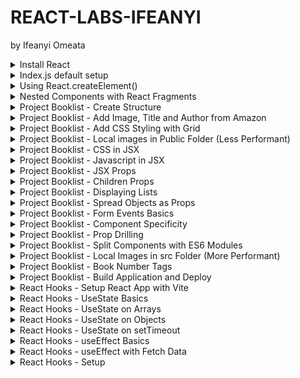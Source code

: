 # REACT-LABS-IFEANYI
by Ifeanyi Omeata

<details>
  <summary>Install React</summary>

  ### Confirm Node Version
  
  ```
  $ node --version
  v22.14.0
  ```

  ### Install and run React App with create-react-app

  ```
  npx create-react-app my-app
  cd my-app
  npm start
  ```

  ### Install and run React App with vite

  ```
  npm create vite@latest my-app -- --template react
  cd my-app
  npm install
  npm run dev
  ```

  ![image](https://github.com/user-attachments/assets/2b2eabdb-b716-42e0-806f-a83e5a731991)

</details>

<details>
  <summary>Index.js default setup</summary>

  ### Index.js default setup

  ```js
  import React from "react";
  import ReactDOM from "react-dom/client";
  
  function Greeting() {
    return <h1>My First Component</h1>;
  }
  
  const root = ReactDOM.createRoot(document.getElementById("root"));
  root.render(<Greeting />);
  ```

  ![image](https://github.com/user-attachments/assets/0de638b7-2b78-4636-accf-12718a7847d3)  

</details>

<details>
  <summary>Using React.createElement()</summary>

  ### Using React.createElement()

  ```js
  import React from "react";
  import ReactDOM from "react-dom/client";
  
  function Greeting() {
    return (
      <div>
        <h1>My First Component</h1>
        <Greeting2 />
      </div>
    );
  }
  
  const Greeting2 = () => {
    return React.createElement(
      "div",
      {},
      React.createElement("h1", {}, "My Second Component")
    );
  };
  
  const root = ReactDOM.createRoot(document.getElementById("root"));
  root.render(<Greeting />);
  ```

  ![image](https://github.com/user-attachments/assets/13dc2db3-257b-4f9b-a23b-1343a91b604a)


</details>

<details>
  <summary>Nested Components with React Fragments</summary>

  ### Nested Components with React Fragments

  ```js
import React from "react";
import ReactDOM from "react-dom/client";

// Nested Components with React Fragments
function Greeting() {
  return (
    <React.Fragment>
      <h2>Message Board</h2>
      <hr />
      <div>
        <h3>Person: {<Person />}</h3>
        <h3>Message: {<Message />}</h3>
      </div>
    </React.Fragment>
  );
}

const Person = () => {
  return <span>John Doe</span>;
};
const Message = () => {
  return <span>This is a message.</span>;
};

const root = ReactDOM.createRoot(document.getElementById("root"));
root.render(<Greeting />);
  ```

![image](https://github.com/user-attachments/assets/d4c5ec68-4bf3-4490-9c15-094b0c94c6f7)

</details>

<details>
  <summary>Project Booklist - Create Structure</summary>

  ### Create Structure

  ```js
  import React from "react";
  import ReactDOM from "react-dom/client";
  
  function BookList() {
    return (
      <React.Fragment>
        <section>
          <Book />
        </section>
      </React.Fragment>
    );
  }
  
  const Book = () => {
    return (
      <article>
        <Image />
        <Title />
        <Author />
      </article>
    );
  };
  
  const Image = () => <h2>Image Placeholder</h2>;
  const Title = () => <h2>Book Title</h2>;
  const Author = () => {
    return <h3>Author</h3>;
  };
  
  const root = ReactDOM.createRoot(document.getElementById("root"));
  root.render(<BookList />);
  ```

  ![image](https://github.com/user-attachments/assets/ad46c540-c7f4-4378-b7f7-28f7515537d2)

</details>

<details>
  <summary>Project Booklist - Add Image, Title and Author from Amazon</summary>

  ### Add Image, Title and Author from Amazon

  ```js
  import React from "react";
  import ReactDOM from "react-dom/client";
  
  function BookList() {
    return (
      <React.Fragment>
        <section>
          <Book />
          <Book />
          <Book />
          <Book />
        </section>
      </React.Fragment>
    );
  }
  
  const Book = () => {
    return (
      <article>
        <Image />
        <Title />
        <Author />
      </article>
    );
  };
  
  const Image = () => (
    <img
      src={"https://m.media-amazon.com/images/I/91ZVf3kNrcL._AC_UL320_.jpg"}
      alt="book"
    />
  );
  const Title = () => <h2>The Let Them Theory</h2>;
  const Author = () => {
    return <h3>by Mel Robbins and Sawyer Robbins</h3>;
  };
  
  const root = ReactDOM.createRoot(document.getElementById("root"));
  root.render(<BookList />);
  ```

  ![image](https://github.com/user-attachments/assets/37a278ce-a028-4969-9fbf-73d9f4a2547a)
  
</details>

<details>
  <summary>Project Booklist - Add CSS Styling with Grid</summary>

  ### Add CSS Styling with Grid

  ##### lab\react\my-app\src\index.css:
  
  ```css
  * {
      margin: 0;
      padding: 0;
      box-sizing: border-box;
  }
  
  body {
      font-family: system-ui, -apple-system, BlinkMacSystemFont, 'Segoe UI', Roboto,
          Oxygen, Ubuntu, Cantarell, 'Open Sans', 'Helvetica Neue', sans-serif;
      background: #f1f5f8;
      color: #222;
  }
  
  .booklist {
      width: 90vw;
      max-width: 1170px;
      margin: 5rem auto;
      display: grid;
      gap: 2rem;
  }
  
  @media screen and (min-width: 768px) {
      .booklist {
          grid-template-columns: repeat(3, 1fr);
      }
  }
  
  .book {
      background: #fff;
      border-radius: 1rem;
      padding: 2rem;
      text-align: center;
  }
  
  .book img {
      width: 100%;
      object-fit: cover;
  }
  
  .book h2 {
      margin-top: 1rem;
      font-size: 1rem;
  }
  
  .book h3 {
      color: #617d98;
      font-size: 0.75rem;
      margin-top: 0.5rem;
  }
  ```

  ##### lab\react\my-app\src\index.js:

  ```js
  import React from "react";
  import ReactDOM from "react-dom/client";
  
  import "./index.css";
  
  function BookList() {
    return (
      <React.Fragment>
        <section className="booklist">
          <Book />
          <Book />
          <Book />
          <Book />
        </section>
      </React.Fragment>
    );
  }
  
  const Book = () => {
    return (
      <article className="book">
        <Image />
        <Title />
        <Author />
      </article>
    );
  };
  
  const Image = () => (
    <img
      src={"https://m.media-amazon.com/images/I/91ZVf3kNrcL._AC_UL320_.jpg"}
      alt="book"
    />
  );
  const Title = () => <h2>The Let Them Theory</h2>;
  const Author = () => {
    return <h3>by Mel Robbins and Sawyer Robbins</h3>;
  };
  
  const root = ReactDOM.createRoot(document.getElementById("root"));
  root.render(<BookList />);
  ```

  ![image](https://github.com/user-attachments/assets/361deb16-d9d5-4371-a946-67d02d0dab3f)

</details>

<details>
  <summary>Project Booklist - Local images in Public Folder (Less Performant)</summary>

  ### Local images in Public Folder (Less Performant)

  ```js
  import React from "react";
  import ReactDOM from "react-dom/client";
  
  import "./index.css";
  
  function BookList() {
    return (
      <React.Fragment>
        <section className="booklist">
          <Book />
          <Book />
          <Book />
          <Book />
        </section>
      </React.Fragment>
    );
  }
  
  const Book = () => {
    return (
      <article className="book">
        <Image />
        <Title />
        <Author />
      </article>
    );
  };
  
  const Image = () => <img src={"./images/the_let_them_theory.jpg"} alt="book" />;
  const Title = () => <h2>The Let Them Theory</h2>;
  const Author = () => {
    return <h3>by Mel Robbins and Sawyer Robbins</h3>;
  };
  
  const root = ReactDOM.createRoot(document.getElementById("root"));
  root.render(<BookList />);
  ```

  ![image](https://github.com/user-attachments/assets/8f5d223f-8848-499f-9fa0-a05b88384d6a)

</details>

<details>
  <summary>Project Booklist - CSS in JSX</summary>

  ### CSS in JSX

  ```js
  import React from "react";
  import ReactDOM from "react-dom/client";
  
  import "./index.css";
  
  function BookList() {
    return (
      <React.Fragment>
        <section className="booklist">
          <Book />
          <Book />
          <Book />
          <Book />
        </section>
      </React.Fragment>
    );
  }
  
  const Book = () => {
    return (
      <article className="book">
        <Image />
        <Title />
        <Author />
      </article>
    );
  };
  
  const Image = () => <img src={"./images/the_let_them_theory.jpg"} alt="book" />;
  const Title = () => (
    <h2 style={{ color: "red", fontSize: "1rem", marginTop: "0.5rem" }}>
      The Let Them Theory
    </h2>
  );
  const Author = () => {
    const inlineStyleForAuthor = {
      color: "#617d98",
      fontSize: "0.75rem",
      marginTop: "0.25rem",
    };
    return (
      <h3 style={inlineStyleForAuthor}>by Mel Robbins and Sawyer Robbins</h3>
    );
  };
  
  const root = ReactDOM.createRoot(document.getElementById("root"));
  root.render(<BookList />);
  ```

  ![image](https://github.com/user-attachments/assets/837a43c4-29aa-47da-8284-ad94fe4660f4)

</details>

<details>
  <summary>Project Booklist - Javascript in JSX</summary>

  ###   ### Javascript in JSX

  ```js
  import React from "react";
  import ReactDOM from "react-dom/client";
  
  import "./index.css";
  
  const inlineStyleForAuthor = {
    color: "#617d98",
    fontSize: "0.75rem",
    marginTop: "0.25rem",
  };
  
  const inlineStyleForTitle = {
    color: "red",
    fontSize: "1rem",
    marginTop: "0.5rem",
  };
  
  const title = "The Let Them Theory";
  const author = "Mel Robbins and Sawyer Robbins";
  const image = "./images/the_let_them_theory.jpg";
  
  function BookList() {
    return (
      <React.Fragment>
        <section className="booklist">
          <Book />
          <Book />
          <Book />
          <Book />
        </section>
      </React.Fragment>
    );
  }
  
  const Book = () => {
    return (
      <article className="book">
        <img src={image} alt="book" />
        <h2 style={inlineStyleForTitle}>{title}</h2>
        <h3 style={inlineStyleForAuthor}>by {author.toUpperCase()}</h3>
      </article>
    );
  };
  
  const root = ReactDOM.createRoot(document.getElementById("root"));
  root.render(<BookList />);
  ```

  ![image](https://github.com/user-attachments/assets/9c5628ca-fc79-4963-a183-45c16d51d183)

</details>

<details>
  <summary>Project Booklist - JSX Props</summary>

  ### JSX Props

  ```js
  import React from "react";
  import ReactDOM from "react-dom/client";
  
  import "./index.css";
  
  const inlineStyleForAuthor = {
    color: "#617d98",
    fontSize: "0.75rem",
    marginTop: "0.25rem",
  };
  
  const inlineStyleForTitle = {
    color: "red",
    fontSize: "1rem",
    marginTop: "0.5rem",
  };
  
  const firstBook = {
    title: "The Let Them Theory",
    author: "Mel Robbins and Sawyer Robbins",
    image: "./images/the_let_them_theory.jpg",
  };
  
  const secondBook = {
    title: "The Lost Bookshop",
    author: "Evie Woods",
    image: "./images/the_lost_bookshop.jpg",
  };
  
  const thirdBook = {
    title: "Hello Beautiful",
    author: "Ann Napolitano",
    image: "./images/hello_beautiful.jpg",
  };
  
  function BookList() {
    return (
      <React.Fragment>
        <section className="booklist">
          <Book {...firstBook} />
          <Book {...secondBook} />
          <Book
            title={thirdBook.title}
            author={thirdBook.author}
            image={thirdBook.image}
          />
        </section>
      </React.Fragment>
    );
  }
  
  const Book = (props) => {
    const { title, author, image } = props;
    return (
      <article className="book">
        <img src={image} alt="book" />
        <h2 style={inlineStyleForTitle}>{title}</h2>
        <h3 style={inlineStyleForAuthor}>
          by {author ? author.toUpperCase() : ""}
        </h3>
      </article>
    );
  };
  
  const root = ReactDOM.createRoot(document.getElementById("root"));
  root.render(<BookList />);
  ```

  ![image](https://github.com/user-attachments/assets/70695be6-264f-4dba-8895-2833c6df31c9)

</details>

<details>
  <summary>Project Booklist - Children Props</summary>

  ### Children Props

  ```js
  import React from "react";
  import ReactDOM from "react-dom/client";
  import "./index.css";
  
  const inlineStyleForAuthor = {
    color: "#617d98",
    fontSize: "0.75rem",
    marginTop: "0.25rem",
  };
  
  const inlineStyleForTitle = {
    color: "red",
    fontSize: "1rem",
    marginTop: "0.5rem",
  };
  
  const firstBook = {
    title: "The Let Them Theory",
    author: "Mel Robbins and Sawyer Robbins",
    image: "./images/the_let_them_theory.jpg",
  };
  
  const secondBook = {
    title: "The Lost Bookshop",
    author: "Evie Woods",
    image: "./images/the_lost_bookshop.jpg",
  };
  
  const thirdBook = {
    title: "Hello Beautiful",
    author: "Ann Napolitano",
    image: "./images/hello_beautiful.jpg",
  };
  
  function BookList() {
    return (
      <React.Fragment>
        <section className="booklist">
          <Book {...firstBook} />
          <Book {...secondBook} />
          <Book
            title={thirdBook.title}
            author={thirdBook.author}
            image={thirdBook.image}
          >
            <p>This is a text from the children prop.</p>
            <button type="button">Click me</button>
          </Book>
        </section>
      </React.Fragment>
    );
  }
  
  const Book = (props) => {
    const { title, author, image, children } = props;
    return (
      <article className="book">
        <img src={image} alt="book" />
        <h2 style={inlineStyleForTitle}>{title}</h2>
        <h3 style={inlineStyleForAuthor}>
          by {author ? author.toUpperCase() : ""}
        </h3>
        {children}
      </article>
    );
  };
  
  const root = ReactDOM.createRoot(document.getElementById("root"));
  root.render(<BookList />);
  ```

  ![image](https://github.com/user-attachments/assets/98fe992f-bc75-4e77-a06b-6e36d5bb0825)

</details>

<details>
  <summary>Project Booklist - Displaying Lists</summary>

  ### Displaying Lists

  ```js
  import React from "react";
  import ReactDOM from "react-dom/client";
  import "./index.css";
  
  const inlineStyleForAuthor = {
    color: "#617d98",
    fontSize: "0.75rem",
    marginTop: "0.25rem",
  };
  
  const inlineStyleForTitle = {
    color: "red",
    fontSize: "1rem",
    marginTop: "0.5rem",
  };
  
  const books = [
    {
      id: 1,
      title: "The Let Them Theory",
      author: "Mel Robbins and Sawyer Robbins",
      image: "./images/the_let_them_theory.jpg",
      caption: "This is a caption from the Let Them Theory.",
    },
    {
      id: 2,
      title: "The Lost Bookshop",
      author: "Evie Woods",
      image: "./images/the_lost_bookshop.jpg",
      caption: "This is a caption from the Lost Bookshop.",
    },
    {
      id: 3,
      title: "Hello Beautiful",
      author: "Ann Napolitano",
      image: "./images/hello_beautiful.jpg",
    },
  ];
  
  const bookListMap = books.map((book) => {
    const { id, title, author, image, caption } = book;
    return (
      <Book title={title} author={author} image={image} key={id}>
        <p>{caption}</p>
        <button type="button">Click Button: {id}</button>
      </Book>
    );
  });
  
  function Book(props) {
    const { title, author, image, children } = props;
    return (
      <article className="book">
        <img src={image} alt="book" />
        <h2 style={inlineStyleForTitle}>{title}</h2>
        <h3 style={inlineStyleForAuthor}>
          by {author ? author.toUpperCase() : ""}
        </h3>
        {children}
      </article>
    );
  }
  
  function BookList() {
    return (
      <React.Fragment>
        <section className="booklist">{bookListMap}</section>
      </React.Fragment>
    );
  }
  
  const root = ReactDOM.createRoot(document.getElementById("root"));
  root.render(<BookList />);
  ```

  ![image](https://github.com/user-attachments/assets/c5eb3bd8-c510-4b85-85ec-540f4cdb0e78)

</details>

<details>
  <summary>Project Booklist - Spread Objects as Props</summary>

  ### Spread Objects as Props

  ```js
  import React from "react";
  import ReactDOM from "react-dom/client";
  import "./index.css";
  
  const inlineStyleForAuthor = {
    color: "#617d98",
    fontSize: "0.75rem",
    marginTop: "0.25rem",
  };
  
  const inlineStyleForTitle = {
    color: "red",
    fontSize: "1rem",
    marginTop: "0.5rem",
  };
  
  const books = [
    {
      id: 1,
      title: "The Let Them Theory",
      author: "Mel Robbins and Sawyer Robbins",
      image: "./images/the_let_them_theory.jpg",
      caption: "This is a caption from the Let Them Theory.",
    },
    {
      id: 2,
      title: "The Lost Bookshop",
      author: "Evie Woods",
      image: "./images/the_lost_bookshop.jpg",
      caption: "This is a caption from the Lost Bookshop.",
    },
    {
      id: 3,
      title: "Hello Beautiful",
      author: "Ann Napolitano",
      image: "./images/hello_beautiful.jpg",
    },
  ];
  
  const bookListMap = books.map((book) => {
    // const { id, title, author, image, caption } = book;
    return (
      <Book {...book} key={book.id}>
        <p>{book.caption}</p>
        <button type="button">Click Button: {book.id}</button>
      </Book>
    );
  });
  
  function Book({ title, author, image, children }) {
    return (
      <article className="book">
        <img src={image} alt="book" />
        <h2 style={inlineStyleForTitle}>{title}</h2>
        <h3 style={inlineStyleForAuthor}>
          by {author ? author.toUpperCase() : ""}
        </h3>
        {children}
      </article>
    );
  }
  
  function BookList() {
    return (
      <React.Fragment>
        <section className="booklist">{bookListMap}</section>
      </React.Fragment>
    );
  }
  
  const root = ReactDOM.createRoot(document.getElementById("root"));
  root.render(<BookList />);
  ```

  ![image](https://github.com/user-attachments/assets/c5eb3bd8-c510-4b85-85ec-540f4cdb0e78)

</details>


<details>
  <summary>Project Booklist - Form Events Basics</summary>

  ### Form Events Basics

  ```js
  import React from "react";
  import ReactDOM from "react-dom/client";
  import "./index.css";
  
  const inlineStyleForAuthor = {
    color: "#617d98",
    fontSize: "0.75rem",
    marginTop: "0.25rem",
  };
  
  const inlineStyleForTitle = {
    color: "red",
    fontSize: "1rem",
    marginTop: "0.5rem",
  };

  const books = [
    {
      id: 1,
      title: "The Let Them Theory",
      author: "Mel Robbins and Sawyer Robbins",
      image: "./images/the_let_them_theory.jpg",
      caption: "This is a caption from the Let Them Theory.",
    },
    {
      id: 2,
      title: "The Lost Bookshop",
      author: "Evie Woods",
      image: "./images/the_lost_bookshop.jpg",
      caption: "This is a caption from the Lost Bookshop.",
    },
    {
      id: 3,
      title: "Hello Beautiful",
      author: "Ann Napolitano",
      image: "./images/hello_beautiful.jpg",
    },
  ];

  const handleFormInput = (e) => {
    const { name, value } = e.target;
    console.log(`Input Name: ${name}`);
    console.log(`Input Value: ${value}`);
  };
  
  const handleButtonClick = (e) => {
    console.log("handle button click");
  };
  
  const handleFormSubmission = (e) => {
    e.preventDefault();
    console.log("Form submitted");
  };

  function BookList() {
    return (
      <React.Fragment>
        <section className="booklist">
          <form onSubmit={handleFormSubmission}>
            <input
              type="text"
              placeholder="Search for a book"
              name="search"
              onChange={handleFormInput}
            />
            <button type="submit" onClick={handleButtonClick}>
              Search
            </button>
          </form>
        </section>
        <section className="booklist">
          {books.map((book) => (
            <Book {...book} key={book.id}>
              <p>{book.caption}</p>
              <button
                type="button"
                onClick={(e) => console.log(`Clicked Button ${book.id}.`)}
              >
                Click Button: {book.id}
              </button>
            </Book>
          ))}
        </section>
      </React.Fragment>
    );
  }
  
  function Book({ title, author, image, children }) {
    return (
      <article className="book">
        <img src={image} alt="book" />
        <h2 style={inlineStyleForTitle}>{title}</h2>
        <h3 style={inlineStyleForAuthor}>
          by {author ? author.toUpperCase() : ""}
        </h3>
        {children}
      </article>
    );
  }
  
  const root = ReactDOM.createRoot(document.getElementById("root"));
  root.render(<BookList />);
  ```

  ![image](https://github.com/user-attachments/assets/9952f949-1138-4cc3-b9cc-d37c88eb24bd)


</details>

<details>
  <summary>Project Booklist - Component Specificity</summary>

  ### Component Specificity

  ```js
  import React from "react";
  import ReactDOM from "react-dom/client";
  import "./index.css";
  
  const inlineStyleForAuthor = {
    color: "#617d98",
    fontSize: "0.75rem",
    marginTop: "0.25rem",
  };
  
  const inlineStyleForTitle = {
    color: "red",
    fontSize: "1rem",
    marginTop: "0.5rem",
  };
  
  const books = [
    {
      id: 1,
      title: "The Let Them Theory",
      author: "Mel Robbins and Sawyer Robbins",
      image: "./images/the_let_them_theory.jpg",
      caption: "This is a caption from the Let Them Theory.",
    },
    {
      id: 2,
      title: "The Lost Bookshop",
      author: "Evie Woods",
      image: "./images/the_lost_bookshop.jpg",
      caption: "This is a caption from the Lost Bookshop.",
    },
    {
      id: 3,
      title: "Hello Beautiful",
      author: "Ann Napolitano",
      image: "./images/hello_beautiful.jpg",
    },
  ];
  
  const handleFormInput = (e) => {
    const { name, value } = e.target;
    console.log(`Input Name: ${name}`);
    console.log(`Input Value: ${value}`);
  };
  
  const handleButtonClick = (e) => {
    console.log("handle button click");
  };
  
  const handleFormSubmission = (e) => {
    e.preventDefault();
    console.log("Form submitted");
  };
  
  function BookList() {
    return (
      <React.Fragment>
        <section className="booklist">
          <form onSubmit={handleFormSubmission}>
            <input
              type="text"
              placeholder="Search for a book"
              name="search"
              onChange={handleFormInput}
            />
            <button type="submit" onClick={handleButtonClick}>
              Search
            </button>
          </form>
        </section>
        <section className="booklist">
          {books.map((book) => (
            <Book {...book} key={book.id}>
              <p>{book.caption}</p>
            </Book>
          ))}
        </section>
      </React.Fragment>
    );
  }
  
  function Book({ id, title, author, image, children }) {
    const displayTitle = () => {
      console.log(title);
      console.log(`Clicked Button ${id}.`);
      return "No Title";
    };
  
    return (
      <article className="book">
        <img src={image} alt="book" />
        <h2 style={inlineStyleForTitle}>{title}</h2>
        <h3 style={inlineStyleForAuthor}>
          by {author ? author.toUpperCase() : "No Author"}
        </h3>
        {children}
        <button type="button" onClick={(e) => displayTitle()}>
          Click Button: {id}
        </button>
      </article>
    );
  }
  
  const root = ReactDOM.createRoot(document.getElementById("root"));
  root.render(<BookList />);
  ```

  ![image](https://github.com/user-attachments/assets/7d3d49a4-2a3e-43a0-afd5-ee074b76f9e9)

</details>


<details>
  <summary>Project Booklist - Prop Drilling</summary>

  ### Prop Drilling

  ```js
  import React from "react";
  import ReactDOM from "react-dom/client";
  import "./index.css";
  
  const inlineStyleForAuthor = {
    color: "#617d98",
    fontSize: "0.75rem",
    marginTop: "0.25rem",
  };
  
  const inlineStyleForTitle = {
    color: "red",
    fontSize: "1rem",
    marginTop: "0.5rem",
  };
  
  const books = [
    {
      id: 1,
      title: "The Let Them Theory",
      author: "Mel Robbins and Sawyer Robbins",
      image: "./images/the_let_them_theory.jpg",
      caption: "This is a caption from the Let Them Theory.",
    },
    {
      id: 2,
      title: "The Lost Bookshop",
      author: "Evie Woods",
      image: "./images/the_lost_bookshop.jpg",
      caption: "This is a caption from the Lost Bookshop.",
    },
    {
      id: 3,
      title: "Hello Beautiful",
      author: "Ann Napolitano",
      image: "./images/hello_beautiful.jpg",
    },
  ];
  
  const handleFormInput = (e) => {
    const { name, value } = e.target;
    console.log(`Input Name: ${name}`);
    console.log(`Input Value: ${value}`);
  };
  
  const handleButtonClick = (e) => {
    console.log("handle button click");
  };
  
  const handleFormSubmission = (e) => {
    e.preventDefault();
    console.log("Form submitted");
  };
  
  function BookList() {
    const getBook = (id) => {
      const book = books.find((book) => book.id === id);
      console.log(book);
    };
  
    return (
      <React.Fragment>
        <section className="booklist">
          <form onSubmit={handleFormSubmission}>
            <input
              type="text"
              placeholder="Search for a book"
              name="search"
              onChange={handleFormInput}
            />
            <button type="submit" onClick={handleButtonClick}>
              Search
            </button>
          </form>
        </section>
        <section className="booklist">
          {books.map(({ id, ...book }) => (
            <Book {...book} getBook={() => getBook(id)} key={id}>
              <p>{book.caption}</p>
            </Book>
          ))}
        </section>
      </React.Fragment>
    );
  }
  
  function Book({ id, title, author, image, getBook, children }) {
    return (
      <article className="book">
        <img src={image} alt="book" />
        <h2 style={inlineStyleForTitle}>{title}</h2>
        <h3 style={inlineStyleForAuthor}>
          by {author ? author.toUpperCase() : "No Author"}
        </h3>
        {children}
        <BookButton id={id} text="Get Book Title" onGetBook={getBook} />
      </article>
    );
  }
  
  function BookButton({ id, text, onGetBook }) {
    return (
      <button type="button" onClick={onGetBook}>
        {text}
      </button>
    );
  }
  
  const root = ReactDOM.createRoot(document.getElementById("root"));
  root.render(<BookList />);
  ```

  ![image](https://github.com/user-attachments/assets/eae07dd7-57d6-4af9-b093-d1a2b75a1f5f)

</details>


<details>
  <summary>Project Booklist - Split Components with ES6 Modules</summary>

  ### Split Components with ES6 Modules

  ##### index.js:
  
  ```js
  import React from "react";
  import ReactDOM from "react-dom/client";
  import "./index.css";
  import { books } from "./books";
  
  import {
    handleFormInput,
    handleButtonClick,
    handleFormSubmission,
  } from "./handleFunctions";
  
  import Book from "./Book";
  
  function BookList() {
    const getBook = (id) => {
      const book = books.find((book) => book.id === id);
      console.log(book);
    };
  
    return (
      <React.Fragment>
        <section className="booklist">
          <form onSubmit={handleFormSubmission}>
            <input
              type="text"
              placeholder="Search for a book"
              name="search"
              onChange={handleFormInput}
            />
            <button type="submit" onClick={handleButtonClick}>
              Search
            </button>
          </form>
        </section>
        <section className="booklist">
          {books.map(({ id, ...book }) => (
            <Book {...book} getBook={() => getBook(id)} key={id}>
              <p>{book.caption}</p>
            </Book>
          ))}
        </section>
      </React.Fragment>
    );
  }
  
  const root = ReactDOM.createRoot(document.getElementById("root"));
  root.render(<BookList />);
  ```

  ##### Book.jsx:

  ```jsx
  import { inlineStyleForAuthor, inlineStyleForTitle } from "./indexStyles";
  import BookButton from "./BookButton";
  
  const Book = ({ id, title, author, image, getBook, children }) => {
    return (
      <article className="book">
        <img src={image} alt="book" />
        <h2 style={inlineStyleForTitle}>{title}</h2>
        <h3 style={inlineStyleForAuthor}>
          by {author ? author.toUpperCase() : "No Author"}
        </h3>
        {children}
        <BookButton id={id} text="Get Book Title" onGetBook={getBook} />
      </article>
    );
  };
  
  export default Book;
  ```

  ##### BookButton.jsx:

  ```jsx
  const BookButton = ({ id, text, onGetBook }) => {
    return (
      <button type="button" onClick={onGetBook}>
        {text}
      </button>
    );
  };
  
  export default BookButton;
  ```

  ##### books.js:

  ```js
  export const books = [
    {
      id: 1,
      title: "The Let Them Theory",
      author: "Mel Robbins and Sawyer Robbins",
      image: "./images/the_let_them_theory.jpg",
      caption: "This is a caption from the Let Them Theory.",
    },
    {
      id: 2,
      title: "The Lost Bookshop",
      author: "Evie Woods",
      image: "./images/the_lost_bookshop.jpg",
      caption: "This is a caption from the Lost Bookshop.",
    },
    {
      id: 3,
      title: "Hello Beautiful",
      author: "Ann Napolitano",
      image: "./images/hello_beautiful.jpg",
    },
  ];
  ```

  ##### handleFunctions.js:

  ```js
  const handleFormInput = (e) => {
    const { name, value } = e.target;
    console.log(`Input Name: ${name}`);
    console.log(`Input Value: ${value}`);
  };
  
  const handleButtonClick = (e) => {
    console.log("handle button click");
  };
  
  const handleFormSubmission = (e) => {
    e.preventDefault();
    console.log("Form submitted");
  };
  
  export { handleFormInput, handleButtonClick, handleFormSubmission };
  ```

  ##### indexStyles.js:

  ```js
  const inlineStyleForTitle = {
    color: "red",
    fontSize: "1rem",
    marginTop: "0.5rem",
  };
  
  const inlineStyleForAuthor = {
    color: "#617d98",
    fontSize: "0.75rem",
    marginTop: "0.25rem",
  };
  
  export { inlineStyleForTitle, inlineStyleForAuthor };
  ```

</details>

<details>
  <summary>Project Booklist - Local Images in src Folder (More Performant) </summary>

  ### Local Images in src Folder

  ##### books.js:
  
  ```js
  import book1 from "./images/book1.jpg";
  import book2 from "./images/book2.jpg";
  import book3 from "./images/book3.jpg";
  
  export const books = [
    {
      id: 1,
      title: "The Let Them Theory",
      author: "Mel Robbins and Sawyer Robbins",
      image: book1,
      caption: "This is a caption from the Let Them Theory.",
    },
    {
      id: 2,
      title: "The Lost Bookshop",
      author: "Evie Woods",
      image: book2,
      caption: "This is a caption from the Lost Bookshop.",
    },
    {
      id: 3,
      title: "Hello Beautiful",
      author: "Ann Napolitano",
      image: book3,
    },
  ];
  ```

![image](https://github.com/user-attachments/assets/bbca7ff8-2bee-434f-bd23-9c1b6b91cb7c)
![image](https://github.com/user-attachments/assets/479a8283-0edc-4117-92cb-283378649368)

</details>

<details>
  <summary>Project Booklist - Book Number Tags </summary>

  ### Book Number Tags

  ##### index.js:
  
  ```js
  import React from "react";
  import ReactDOM from "react-dom/client";
  import "./index.css";
  import { books } from "./books";
  
  import {
    handleFormInput,
    handleButtonClick,
    handleFormSubmission,
  } from "./handleFunctions";
  
  import Book from "./Book";
  
  function BookList() {
    const getBook = (id) => {
      const book = books.find((book) => book.id === id);
      console.log(book);
    };
  
    return (
      <React.Fragment>
        <h1>Amazon Best Sellers</h1>
        <section className="booklist">
          <form onSubmit={handleFormSubmission}>
            <input
              type="text"
              placeholder="Search for a book"
              name="search"
              onChange={handleFormInput}
            />
            <button type="submit" onClick={handleButtonClick}>
              Search
            </button>
          </form>
        </section>
        <section className="booklist">
          {books.map(({ id, ...book }, index) => (
            <Book {...book} number={index} getBook={() => getBook(id)} key={id}>
              <p>{book.caption}</p>
            </Book>
          ))}
        </section>
      </React.Fragment>
    );
  }
  
  const root = ReactDOM.createRoot(document.getElementById("root"));
  root.render(<BookList />);
  ```

  ##### Book.jsx:
  
  ```jsx
  import { inlineStyleForAuthor, inlineStyleForTitle } from "./indexStyles";
  import BookButton from "./BookButton";
  
  const Book = ({ id, title, author, image, getBook, children, number }) => {
    return (
      <article className="book">
        <img src={image} alt="book" />
        <h2 style={inlineStyleForTitle}>{title}</h2>
        <h3 style={inlineStyleForAuthor}>
          by {author ? author.toUpperCase() : "No Author"}
        </h3>
        <span className="number">{`# ${number + 1}`}</span>
        {children}
        <BookButton
          id={id}
          text={`Get Book Title ${number + 1}`}
          onGetBook={getBook}
        />
      </article>
    );
  };
  
  export default Book;
  ```

  ##### index.css:
  
  ```css
  .book {
      background: #fff;
      border-radius: 1rem;
      padding: 2rem;
      text-align: center;
      position: relative;
  }
  
  .number {
      position: absolute;
      top: 0;
      left: 0;
      padding: 0.75rem;
      font-size: 1rem;
      border-top-left-radius: 1rem;
      border-bottom-right-radius: 1rem;
      background: red;
      color: #fff;
  }
  
  h1 {
      text-align: center;
      margin-top: 4rem;
      text-transform: capitalize;
  }
  ```

  ![image](https://github.com/user-attachments/assets/0afa0b6d-0286-4dc7-b8bf-c42f72a5e179)

</details>

<details>
  <summary>Project Booklist - Build Application and Deploy</summary>

  ### Build Application and Deploy

  ##### build App:
  
  ```
  npm run build
  ```

  ##### package.json:
  
  ```json
  "scripts": {
    "start": "react-scripts start",
    "build": "react-scripts build",
    "test": "react-scripts test",
    "eject": "react-scripts eject"
  },
  ```

</details>

<details>
  <summary>React Hooks - Setup React App with Vite </summary>

  ### Setup React App with Vite

  ```
  npm create vite@latest my-app -- --template react
  cd my-app
  npm install
  npm run dev
  ```

  ##### main.jsx:
  
  ```jsx
  import { StrictMode } from "react";
  import { createRoot } from "react-dom/client";
  import "./index.css";
  import App from "./App.jsx";
  
  createRoot(document.getElementById("root")).render(
    // <StrictMode>
    <App />
    // </StrictMode>
  );
  ```

  ##### App.jsx:
  
  ```jsx
  import { useState } from "react";
  import reactLogo from "./assets/react.svg";
  import viteLogo from "/vite.svg";
  import "./App.css";
  
  function App() {
    const [count, setCount] = useState(0);
  
    return (
      <>
        <div>
          <a href="https://vite.dev" target="_blank">
            <img src={viteLogo} className="logo" alt="Vite logo" />
          </a>
          <a href="https://react.dev" target="_blank">
            <img src={reactLogo} className="logo react" alt="React logo" />
          </a>
        </div>
        <h1>Vite + React</h1>
        <div className="card">
          <button onClick={() => setCount((count) => count + 1)}>
            count is {count}
          </button>
          <p>
            Edit <code>src/App.jsx</code> and save to test HMR
          </p>
        </div>
        <p className="read-the-docs">
          Click on the Vite and React logos to learn more
        </p>
      </>
    );
  }
  
  export default App;
  ```

  ![image](https://github.com/user-attachments/assets/2b2eabdb-b716-42e0-806f-a83e5a731991)

</details>

<details>
  <summary>React Hooks - UseState Basics </summary>

  ### UseState Basics

  ##### App.jsx:
  
  ```jsx
  import { useState } from "react";
  import "./App.css";
  
  function App() {
    return <UseStateBasics />;
  }
  
  const UseStateBasics = () => {
    const [value, setValue] = useState(101);
    const [count, setCount] = useState(0);
    const rooms = [101, 103, 107, 109, 112];
  
    const toggleRooms = () => {
      if (value === rooms[rooms.length - 1]) {
        setValue(rooms[0]);
        setCount((prevCount) => prevCount + 1);
      } else {
        setValue(rooms[rooms.indexOf(value) + 1]);
        setCount((prevCount) => prevCount + 1);
      }
      console.log(`count: ${count}, value: ${value}`);
    };
  
    return (
      <>
        <h2>useState basics - Room {value}</h2>
        <h3>You have clicked {count} times</h3>
        <button onClick={toggleRooms}>Toggle Rooms</button>
      </>
    );
  };
  
  export default App;
  ```

  ![image](https://github.com/user-attachments/assets/a5c2b148-0f44-4567-9e0f-56e6ed770f8f)

</details>

<details>
  <summary>React Hooks - UseState on Arrays </summary>

  ### UseState on Arrays

  ##### data.js:
  
  ```js
  export const data = [
    { id: 1, name: "john" },
    { id: 2, name: "peter" },
    { id: 3, name: "susan" },
    { id: 4, name: "anna" },
  ];
  
  export const people = [
    { id: 1, name: "bob", nickName: "Stud Muffin" },
    { id: 2, name: "peter" },
    {
      id: 3,
      name: "oliver",
      images: [
        {
          small: {
            url: "https://res.cloudinary.com/diqqf3eq2/image/upload/ar_1:1,bo_5px_solid_rgb:ff0000,c_fill,g_auto,r_max,w_1000/v1595959121/person-1_aufeoq.jpg",
          },
        },
      ],
    },
    { id: 4, name: "david" },
  ];
  ```

  ##### App.jsx:
  
  ```jsx
  import { useState } from "react";
  import "./App.css";
  import { data } from "./db/data";
  
  function App() {
    return <UseStateArray />;
  }
  
  const UseStateArray = () => {
    const [people, setPeople] = useState(data);
    const [name, setName] = useState("");
  
    const handleRemoveItem = (id) => {
      const newPeople = people.filter((person) => {
        return person.id !== id;
      });
      setPeople(newPeople);
    };
  
    const handleClearAllItems = () => {
      setPeople([]);
    };
  
    const handleReset = () => {
      setPeople(data);
    };
  
    const handleAddItem = () => {
      if (name) {
        setPeople([...people, { id: people.length + 1, name: name }]);
        setName("");
      }
    };
  
    return (
      <>
        <h1>Team Members</h1>
        <section style={{ display: "flex", gap: "10px", marginBottom: "10px" }}>
          <button
            style={{ backgroundColor: "red" }}
            onClick={handleClearAllItems}
          >
            Clear All
          </button>
          <button onClick={handleReset}>Reset All</button>
          <input
            type="text"
            placeholder="Name"
            name="personName"
            value={name}
            onChange={(e) => setName(e.target.value)}
          />
          <button onClick={handleAddItem}>Add Item</button>
        </section>
        <section>
          {people.map((person) => {
            const { id, name } = person;
            return (
              <div key={id}>
                <h2>{name[0].toUpperCase() + name.slice(1)}</h2>
                <button onClick={() => handleRemoveItem(id)}>Delete</button>
              </div>
            );
          })}
        </section>
      </>
    );
  };
  
  export default App;
  ```

![image](https://github.com/user-attachments/assets/7e145447-b6cd-4c1e-89ff-0e104f9a74f7)


</details>

<details>
  <summary>React Hooks - UseState on Objects </summary>

  ### useState on Objects 

  ##### App.jsx:
  
  ```jsx
  import { useState } from "react";
  import "./App.css";
  
  function App() {
    return <UseStateObject />;
  }
  
  const UseStateObject = () => {
    const [person, setPerson] = useState({
      name: "John",
      age: 20,
      message: "Hello, John!",
    });
  
    const handleChangeMessage = () => {
      setPerson({
        ...person,
        message: "Yey! That's great! Welcome to the team!",
      });
    };
  
    return (
      <>
        <h1>Team Members</h1>
        <section>
          <h2>{person.name}</h2>
          <h2>{person.age}</h2>
          <h2>{person.message}</h2>
          <button onClick={handleChangeMessage}>Change Message</button>
        </section>
      </>
    );
  };
  
  export default App;
  ```

  ![image](https://github.com/user-attachments/assets/716cb596-2068-4991-88a0-1ff27ca98304)

</details>

<details>
  <summary>React Hooks - UseState on setTimeout </summary>

  ### UseState on setTimeout

  ##### App.jsx:
  
  ```jsx
  import { useState } from "react";
  import "./App.css";
  
  function App() {
    return <UseStateSetTimeout />;
  }
  
  const UseStateSetTimeout = () => {
    const [value, setValue] = useState(0);
  
    const handleClick = () => {
      setTimeout(() => {
        setValue((prevValue) => prevValue + 1);
      }, 2000);
    };
  
    return (
      <>
        <h1>Number of people</h1>
        <section>
          <h2>{value}</h2>
          <button onClick={handleClick}>Click me</button>
        </section>
      </>
    );
  };
  
  export default App;
  ```

  ![image](https://github.com/user-attachments/assets/f059f306-d026-42e1-b221-6f1c6a6b63d5)

</details>

<details>
  <summary>React Hooks - useEffect Basics </summary>

  ### useEffect Basics

  ##### App.jsx:
  
  ```jsx
  import { useState, useEffect } from "react";
  import "./App.css";
  
  function App() {
    return <UseEffectBasics />;
  }
  
  const UseEffectBasics = () => {
    const [value, setValue] = useState(0);
    const [count, setCount] = useState(0);
  
    const handleClick = () => {
      setValue((prevValue) => prevValue + 2);
    };
  
    const handleCount = () => {
      setCount((prevCount) => prevCount + 1);
    };
  
    useEffect(() => {
      console.log("Welcome to first render.");
    }, []);
  
    useEffect(() => {
      console.log("Value is: ", value);
      console.log("Count is: ", count);
    }, [value, count]);
  
    return (
      <>
        <h1>Let's count!</h1>
        <section>
          <h2>Value: {value}</h2>
          <button onClick={handleClick}>Increase Value</button>
          <h2>Count: {count}</h2>
          <button onClick={handleCount}>IncreaseCount</button>
        </section>
      </>
    );
  };
  
  export default App;
  ```

  ![image](https://github.com/user-attachments/assets/9157fa26-a378-46c1-b09f-ea07caa2091a)

</details>

<details>
  <summary>React Hooks - useEffect with Fetch Data </summary>

  ### useEffect with Fetch Data

  ##### App.jsx:
  
  ```jsx
  import { useState, useEffect } from "react";
  import "./App.css";
  
  function App() {
    return <UseEffectFetchData />;
  }
  
  const styles = {
    card: {
      display: "flex",
      gap: "10px",
      backgroundColor: "#f0f0f0",
      padding: "10px",
      margin: "10px",
    },
  };
  
  const UseEffectFetchData = () => {
    const [users, setUsers] = useState([]);
    const url = "https://api.github.com/users";
  
    useEffect(() => {
      // fetch(url)
      //   .then((response) => response.json())
      //   .then((data) => console.log(data))
      //   .catch((error) => console.log(error));
  
      const fetchUsers = async () => {
        try {
          const response = await fetch(url);
          const users = await response.json();
          console.log(users);
          setUsers(users);
        } catch (error) {
          console.log(error);
        }
      };
  
      fetchUsers();
    }, []);
  
    return (
      <>
        <h1>Fetch Data Example</h1>
        <h2>Github Users</h2>
  
        {users.map((user) => {
          const { id, login, avatar_url, html_url } = user;
          return (
            <section key={id} style={styles.card}>
              <div className="img-container">
                <img src={avatar_url} alt={login} width={150} height={150} />
              </div>
              <div className="user-info">
                <h3>{login}</h3>
                <h4>
                  <a href={html_url}>Profile</a>
                </h4>
              </div>
            </section>
          );
        })}
      </>
    );
  };
  
  export default App;
  ```

  ![image](https://github.com/user-attachments/assets/95f998ce-a027-4331-8bd2-70bc544881bc)

</details>





































<details>
  <summary>React Hooks - Setup </summary>

  ### A

  ##### App.jsx:
  
  ```jsx

  ```

</details>














